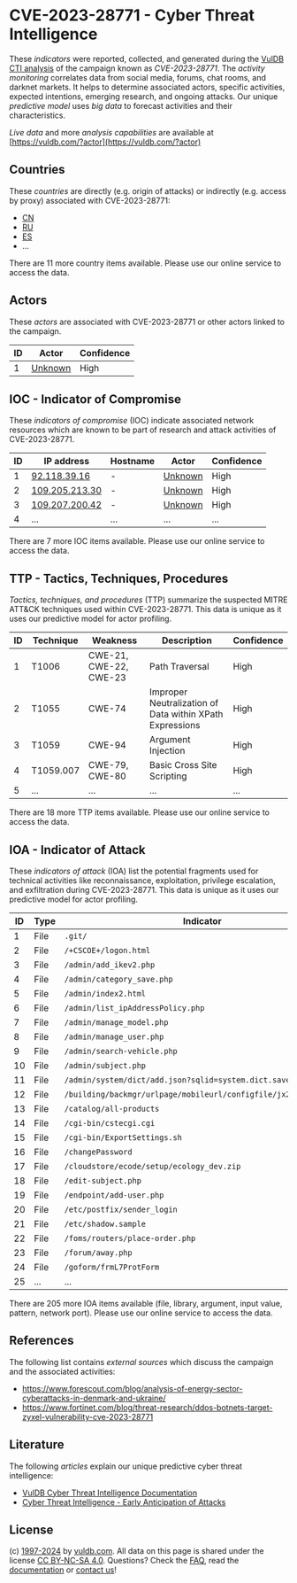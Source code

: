 # CVE-2023-28771 - Cyber Threat Intelligence

These _indicators_ were reported, collected, and generated during the [VulDB CTI analysis](https://vuldb.com/?kb.cti) of the campaign known as _CVE-2023-28771_. The _activity monitoring_ correlates data from social media, forums, chat rooms, and darknet markets. It helps to determine associated actors, specific activities, expected intentions, emerging research, and ongoing attacks. Our unique _predictive model_ uses _big data_ to forecast activities and their characteristics.

_Live data_ and more _analysis capabilities_ are available at [https://vuldb.com/?actor](https://vuldb.com/?actor)

## Countries

These _countries_ are directly (e.g. origin of attacks) or indirectly (e.g. access by proxy) associated with CVE-2023-28771:

* [CN](https://vuldb.com/?country.cn)
* [RU](https://vuldb.com/?country.ru)
* [ES](https://vuldb.com/?country.es)
* ...

There are 11 more country items available. Please use our online service to access the data.

## Actors

These _actors_ are associated with CVE-2023-28771 or other actors linked to the campaign.

ID | Actor | Confidence
-- | ----- | ----------
1 | [Unknown](https://vuldb.com/?actor.unknown) | High

## IOC - Indicator of Compromise

These _indicators of compromise_ (IOC) indicate associated network resources which are known to be part of research and attack activities of CVE-2023-28771.

ID | IP address | Hostname | Actor | Confidence
-- | ---------- | -------- | ----- | ----------
1 | [92.118.39.16](https://vuldb.com/?ip.92.118.39.16) | - | [Unknown](https://vuldb.com/?actor.unknown) | High
2 | [109.205.213.30](https://vuldb.com/?ip.109.205.213.30) | - | [Unknown](https://vuldb.com/?actor.unknown) | High
3 | [109.207.200.42](https://vuldb.com/?ip.109.207.200.42) | - | [Unknown](https://vuldb.com/?actor.unknown) | High
4 | ... | ... | ... | ...

There are 7 more IOC items available. Please use our online service to access the data.

## TTP - Tactics, Techniques, Procedures

_Tactics, techniques, and procedures_ (TTP) summarize the suspected MITRE ATT&CK techniques used within CVE-2023-28771. This data is unique as it uses our predictive model for actor profiling.

ID | Technique | Weakness | Description | Confidence
-- | --------- | -------- | ----------- | ----------
1 | T1006 | CWE-21, CWE-22, CWE-23 | Path Traversal | High
2 | T1055 | CWE-74 | Improper Neutralization of Data within XPath Expressions | High
3 | T1059 | CWE-94 | Argument Injection | High
4 | T1059.007 | CWE-79, CWE-80 | Basic Cross Site Scripting | High
5 | ... | ... | ... | ...

There are 18 more TTP items available. Please use our online service to access the data.

## IOA - Indicator of Attack

These _indicators of attack_ (IOA) list the potential fragments used for technical activities like reconnaissance, exploitation, privilege escalation, and exfiltration during CVE-2023-28771. This data is unique as it uses our predictive model for actor profiling.

ID | Type | Indicator | Confidence
-- | ---- | --------- | ----------
1 | File | `.git/` | Low
2 | File | `/+CSCOE+/logon.html` | High
3 | File | `/admin/add_ikev2.php` | High
4 | File | `/admin/category_save.php` | High
5 | File | `/admin/index2.html` | High
6 | File | `/admin/list_ipAddressPolicy.php` | High
7 | File | `/admin/manage_model.php` | High
8 | File | `/admin/manage_user.php` | High
9 | File | `/admin/search-vehicle.php` | High
10 | File | `/admin/subject.php` | High
11 | File | `/admin/system/dict/add.json?sqlid=system.dict.save` | High
12 | File | `/building/backmgr/urlpage/mobileurl/configfile/jx2_config.ini` | High
13 | File | `/catalog/all-products` | High
14 | File | `/cgi-bin/cstecgi.cgi` | High
15 | File | `/cgi-bin/ExportSettings.sh` | High
16 | File | `/changePassword` | High
17 | File | `/cloudstore/ecode/setup/ecology_dev.zip` | High
18 | File | `/edit-subject.php` | High
19 | File | `/endpoint/add-user.php` | High
20 | File | `/etc/postfix/sender_login` | High
21 | File | `/etc/shadow.sample` | High
22 | File | `/foms/routers/place-order.php` | High
23 | File | `/forum/away.php` | High
24 | File | `/goform/frmL7ProtForm` | High
25 | ... | ... | ...

There are 205 more IOA items available (file, library, argument, input value, pattern, network port). Please use our online service to access the data.

## References

The following list contains _external sources_ which discuss the campaign and the associated activities:

* https://www.forescout.com/blog/analysis-of-energy-sector-cyberattacks-in-denmark-and-ukraine/
* https://www.fortinet.com/blog/threat-research/ddos-botnets-target-zyxel-vulnerability-cve-2023-28771

## Literature

The following _articles_ explain our unique predictive cyber threat intelligence:

* [VulDB Cyber Threat Intelligence Documentation](https://vuldb.com/?kb.cti)
* [Cyber Threat Intelligence - Early Anticipation of Attacks](https://www.scip.ch/en/?labs.20201022)

## License

(c) [1997-2024](https://vuldb.com/?kb.changelog) by [vuldb.com](https://vuldb.com/?kb.about). All data on this page is shared under the license [CC BY-NC-SA 4.0](https://creativecommons.org/licenses/by-nc-sa/4.0/). Questions? Check the [FAQ](https://vuldb.com/?kb.faq), read the [documentation](https://vuldb.com/?kb) or [contact us](https://vuldb.com/?contact)!
